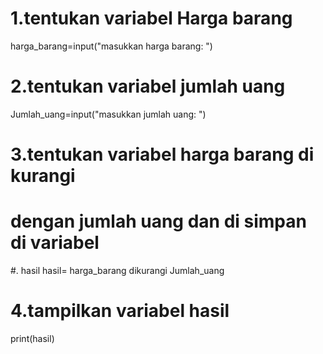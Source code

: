 # 1.tentukan variabel Harga barang
harga_barang=input("masukkan harga barang: ")
# 2.tentukan variabel jumlah uang
Jumlah_uang=input("masukkan jumlah uang: ")
# 3.tentukan variabel harga barang di kurangi
#   dengan jumlah uang dan di simpan di variabel
#.  hasil
hasil= harga_barang dikurangi Jumlah_uang
# 4.tampilkan variabel hasil
print(hasil)
